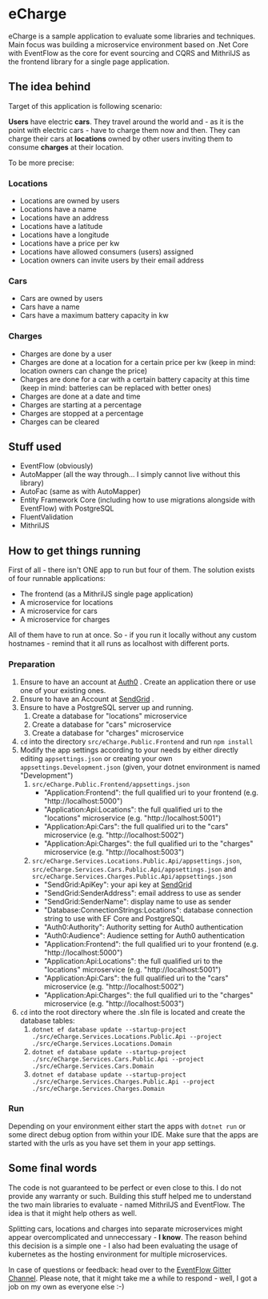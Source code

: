 # eCharge

eCharge is a sample application to evaluate some libraries and techniques. 
Main focus was building a microservice environment based on .Net Core 
with EventFlow as the core for event sourcing and CQRS and MithrilJS as the frontend library
for a single page application.

## The idea behind

Target of this application is following scenario:

**Users** have electric **cars**. They travel around the world and - as it is the point with 
electric cars - have to charge them now and then. They can charge their cars at **locations** owned by other
users inviting them to consume **charges** at their location.

To be more precise:

### Locations

* Locations are owned by users
* Locations have a name
* Locations have an address
* Locations have a latitude
* Locations have a longitude
* Locations have a price per kw
* Locations have allowed consumers (users) assigned
* Location owners can invite users by their email address

### Cars

* Cars are owned by users
* Cars have a name
* Cars have a maximum battery capacity in kw

### Charges

* Charges are done by a user
* Charges are done at a location for a certain price per kw (keep in mind: location owners can change the price)
* Charges are done for a car with a certain battery capacity at this time (keep in mind: batteries can be replaced with better ones)
* Charges are done at a date and time
* Charges are starting at a percentage
* Charges are stopped at a percentage
* Charges can be cleared

## Stuff used

* EventFlow (obviously)
* AutoMapper (all the way through... I simply cannot live without this library)
* AutoFac (same as with AutoMapper)
* Entity Framework Core (including how to use migrations alongside with EventFlow) with PostgreSQL
* FluentValidation
* MithrilJS

## How to get things running

First of all - there isn't ONE app to run but four of them. The solution exists of four runnable applications:

* The frontend (as a MithrilJS single page application)
* A microservice for locations
* A microservice for cars
* A microservice for charges

All of them have to run at once. So - if you run it locally without any custom hostnames - remind that it all runs as localhost with different ports.

### Preparation

1. Ensure to have an account at [Auth0](https://auth0.com/) . Create an application there or use one of your existing ones.
2. Ensure to have an Account at [SendGrid](https://sendgrid.com) .
3. Ensure to have a PostgreSQL server up and running.
    1. Create a database for "locations" microservice
    2. Create a database for "cars" microservice
    3. Create a database for "charges" microservice
4. `cd` into the directory `src/eCharge.Public.Frontend` and run `npm install`
5. Modify the app settings according to your needs by either directly editing `appsettings.json` or creating your own `appsettings.Development.json` (given, your dotnet environment is named "Development")
    1. `src/eCharge.Public.Frontend/appsettings.json`
        * "Application:Frontend": the full qualified uri to your frontend (e.g. "http://localhost:5000")
        * "Application:Api:Locations": the full qualified uri to the "locations" microservice (e.g. "http://localhost:5001")
        * "Application:Api:Cars": the full qualified uri to the "cars" microservice (e.g. "http://localhost:5002")
        * "Application:Api:Charges": the full qualified uri to the "charges" microservice (e.g. "http://localhost:5003")
    2. `src/eCharge.Services.Locations.Public.Api/appsettings.json`, `src/eCharge.Services.Cars.Public.Api/appsettings.json` and `src/eCharge.Services.Charges.Public.Api/appsettings.json`
        * "SendGrid:ApiKey": your api key at [SendGrid](https://sendgrid.com)
        * "SendGrid:SenderAddress": email address to use as sender
        * "SendGrid:SenderName": display name to use as sender
        * "Database:ConnectionStrings:Locations": database connection string to use with EF Core and PostgreSQL
        * "Auth0:Authority": Authority setting for Auth0 authentication
        * "Auth0:Audience": Audience setting for Auth0 authentication
        * "Application:Frontend": the full qualified uri to your frontend (e.g. "http://localhost:5000")
        * "Application:Api:Locations": the full qualified uri to the "locations" microservice (e.g. "http://localhost:5001")
        * "Application:Api:Cars": the full qualified uri to the "cars" microservice (e.g. "http://localhost:5002")
        * "Application:Api:Charges": the full qualified uri to the "charges" microservice (e.g. "http://localhost:5003")
6. `cd` into the root directory where the .sln file is located and create the database tables:
    1. `dotnet ef database update --startup-project ./src/eCharge.Services.Locations.Public.Api --project ./src/eCharge.Services.Locations.Domain`
    2. `dotnet ef database update --startup-project ./src/eCharge.Services.Cars.Public.Api --project ./src/eCharge.Services.Cars.Domain`
    3. `dotnet ef database update --startup-project ./src/eCharge.Services.Charges.Public.Api --project ./src/eCharge.Services.Charges.Domain`
        
### Run

Depending on your environment either start the apps with `dotnet run` or some direct debug option from within your IDE. Make sure that the apps are started with the urls as you have set them in your app settings.

## Some final words

The code is not guaranteed to be perfect or even close to this. I do not provide any warranty or such.
Building this stuff helped me to understand the two main libraries to evaluate - named MithrilJS and EventFlow.
The idea is that it might help others as well.

Splitting cars, locations and charges into separate microservices might appear overcomplicated and unneccessary - **I know**.
The reason behind this decision is a simple one - I also had been evaluating the usage of kubernetes as the hosting environment for multiple microservices.

In case of questions or feedback: head over to the [EventFlow Gitter Channel](https://gitter.im/eventflow/EventFlow). Please note, that it might take me a while to respond - well, I got a job on my own as everyone else :-)
